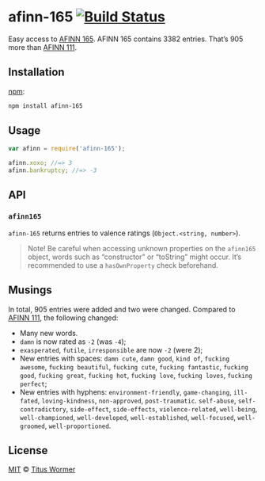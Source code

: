 # afinn-165 [![Build Status][travis-badge]][travis]

Easy access to [AFINN 165][afinn165].
AFINN 165 contains 3382 entries.  That’s 905 more than [AFINN 111][afinn111].

## Installation

[npm][npm-install]:

```bash
npm install afinn-165
```

## Usage

```js
var afinn = require('afinn-165');

afinn.xoxo; //=> 3
afinn.bankruptcy; //=> -3
```

## API

### `afinn165`

`afinn-165` returns entries to valence ratings (`Object.<string, number>`).

> Note!  Be careful when accessing unknown properties on the
> `afinn165` object, words such as “constructor” or “toString”
> might occur.  It’s recommended to use a `hasOwnProperty` check
> beforehand.

## Musings

In total, 905 entries were added and two were changed.  Compared to
[AFINN 111][afinn111], the following changed:

*   Many new words.
*   `damn` is now rated as `-2` (was `-4`);
*   `exasperated`, `futile`, `irresponsible` are now `-2` (were 2);
*   New entries with spaces: `damn cute`, `damn good`, `kind of`,
    `fucking awesome`, `fucking beautiful`, `fucking cute`,
    `fucking fantastic`, `fucking good`, `fucking great`, `fucking hot`,
    `fucking love`, `fucking loves`, `fucking perfect`;
*   New entries with hyphens: `environment-friendly`, `game-changing`,
    `ill-fated`, `loving-kindness`, `non-approved`, `post-traumatic`.
    `self-abuse`, `self-contradictory`, `side-effect`, `side-effects`,
    `violence-related`, `well-being`, `well-championed`, `well-developed`,
    `well-established`, `well-focused`, `well-groomed`, `well-proportioned`.

## License

[MIT][license] © [Titus Wormer][author]

<!-- Definitions -->

[travis-badge]: https://img.shields.io/travis/wooorm/afinn-165.svg

[travis]: https://travis-ci.org/wooorm/afinn-165

[npm-install]: https://docs.npmjs.com/cli/install

[license]: LICENSE

[author]: http://wooorm.com

[afinn165]: http://stackoverflow.com/questions/32750682/32845659#32845659

[afinn111]: https://github.com/wooorm/afinn-111
